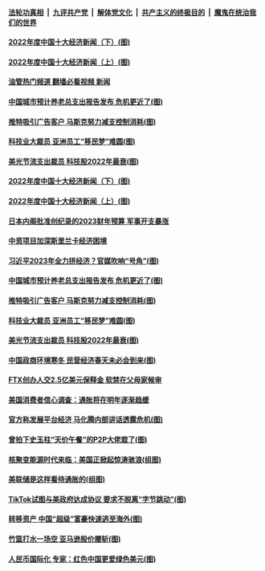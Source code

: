####  [法轮功真相](../../../../basic/blob/master/README.md?t=12251612) &nbsp;|&nbsp; [九评共产党](../../../../9ping.md/blob/master/README.md?t=12251612) &nbsp;|&nbsp; [解体党文化](../../../../jtdwh.md/blob/master/README.md?t=12251612)  &nbsp;|&nbsp; [共产主义的终极目的](../../../../gczydzjmd.md/blob/master/README.md?t=12251612) &nbsp;|&nbsp; [魔鬼在统治我们的世界](../../../../mgztzwmdsj.md/blob/master/README.md?t=12251612) 

#### [2022年度中国十大经济新闻（下）(图)](../pages/p5/1024915.md?t=12251612) 

#### [2022年度中国十大经济新闻（上）(图)](../pages/p5/1024914.md?t=12251612) 

#### [油管热门频道 翻墙必看视频 新闻](http://129.146.143.75:81/youtube.html?12251612)

#### [中国城市预计养老总支出报告发布 危机更近了(图)](../pages/p5/1024837.md?t=12251612) 

#### [推特吸引广告客户 马斯克努力减支控制消耗(图)](../pages/p5/1024861.md?t=12251612) 

#### [科技业大裁员 亚洲员工“移民梦”难圆(图)](../pages/p5/1024859.md?t=12251612) 

#### [美光节流支出裁员 科技股2022年最衰(图)](../pages/p5/1024858.md?t=12251612) 

#### [2022年度中国十大经济新闻（下）(图)](../pages/p5/1024915.md?t=12251612) 

#### [2022年度中国十大经济新闻（上）(图)](../pages/p5/1024914.md?t=12251612) 

#### [日本内阁批准创纪录的2023财年预算 军事开支暴涨](../pages/p5/1024899.md?t=12251612) 

#### [中资项目加深斯里兰卡经济困境](../pages/p5/1024898.md?t=12251612) 

#### [习近平2023年全力拼经济？官媒吹响“号角”(图)](../pages/p5/1024882.md?t=12251612) 

#### [中国城市预计养老总支出报告发布 危机更近了(图)](../pages/p5/1024837.md?t=12251612) 

#### [推特吸引广告客户 马斯克努力减支控制消耗(图)](../pages/p5/1024861.md?t=12251612) 

#### [科技业大裁员 亚洲员工“移民梦”难圆(图)](../pages/p5/1024859.md?t=12251612) 

#### [美光节流支出裁员 科技股2022年最衰(图)](../pages/p5/1024858.md?t=12251612) 

#### [中国政商环境寒冬 民营经济春天未必会到来(图)](../pages/p5/1024829.md?t=12251612) 

#### [FTX创办人交2.5亿美元保释金 软禁在父母家候审](../pages/p5/1024827.md?t=12251612) 

#### [美国消费者信心调查：通胀将在明年逐渐趋缓](../pages/p5/1024826.md?t=12251612) 

#### [官方称发展平台经济 马化腾内部讲话透露危机(图)](../pages/p5/1024823.md?t=12251612) 

#### [曾拍下史玉柱“天价午餐”的P2P大佬栽了(图)](../pages/p5/1024781.md?t=12251612) 

#### [核聚变能源时代来临：美国正掀起惊涛骇浪(组图)](../pages/p5/1024775.md?t=12251612) 

#### [美联储是这样看待通胀的(组图)](../pages/p5/1024767.md?t=12251612) 

#### [TikTok试图与美政府达成协议 要求不脱离“字节跳动”(图)](../pages/p5/1024758.md?t=12251612) 

#### [转移资产 中国“超级”富豪快速逃至海外(图)](../pages/p5/1024756.md?t=12251612) 

#### [竹篮打水一场空 亚马逊股价腰斩(图)](../pages/p5/1024753.md?t=12251612) 

#### [人民币国际化 专家：红色中国更爱绿色美元(图)](../pages/p5/1024580.md?t=12251612) 

<img src='http://gfw-breaker.win/goodnews/indexes/p5.md' width='0px' height='0px'/>
